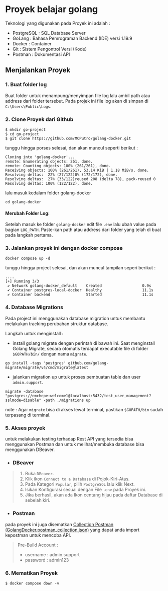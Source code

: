 # Proyek belajar golang

Teknologi yang digunakan pada Proyek ini adalah :
- PostgreSQL : SQL Database Server
- GoLang : Bahasa Pemrograman Backend (IDE) versi 1.19.9
- Docker : Container
- Git : Sistem Pengontrol Versi (Kode)
- Postman : Dokumentasi API

## Menjalankan Proyek
### 1. Buat folder log
Buat folder untuk menampung/menyimpan file log lalu ambil path atau address dari folder tersebut.
Pada projek ini file log akan di simpan di ```C:\Users\Public\Logs```.


### 2. Clone Proyek dari Github
```
$ mkdir go-project
$ cd go-project
$ git clone https://github.com/MCPutro/golang-docker.git
```

tunggu hingga porses selesai, dan akan muncul seperti berikut :
```
Cloning into 'golang-docker'...
remote: Enumerating objects: 261, done.
remote: Counting objects: 100% (261/261), done.
Receiving objects: 100% (261/261), 53.14 KiB | 1.18 MiB/s, done.
Resolving deltas:  22% (27/122)0% (172/172), done.
Resolving deltas:  27% (33/122)reused 208 (delta 78), pack-reused 0
Resolving deltas: 100% (122/122), done.
```
lalu masuk kedalam folder golang-docker
```shell
cd golang-docker
```

#### Merubah Folder Log: 
Setelah masuk ke folder ```golang-docker``` edit file ```.env``` lalu ubah value pada bagian ```LOG_PATH```.  Paste-kan path atau address dari folder yang telah di buat pada langkah pertama.

### 3. Jalankan proyek ini dengan docker compose
```shell
docker compose up -d
```
tunggu hingga project selesai, dan akan muncul tampilan seperi berikut :
```
....
[+] Running 3/3
 ✔ Network golang-docker_default    Created                  0.9s 
 ✔ Container postgres-local-docker  Healthy                  11.1s 
 ✔ Container backend                Started                  11.1s 
```
### 4. Database Migrations
Pada project ini menggunakan database migration untuk membantu melakukan tracking perubahan struktur database. 

Langkah untuk menginstall :
- install golang migrate dengan perintah di bawah ini. Saat menginstall Golang Migrate, secara otomatis terdapat executable file di folder `$GOPATH/bin/` dengan nama `migrate`.
```shell
go install -tags 'postgres' github.com/golang-migrate/migrate/v4/cmd/migrate@latest
```

- jalankan migration up untuk proses pembuatan table dan user `admin.support`.  
```shell
migrate -database "postgres://emchepe:welcome1@localhost:5432/test_user_management?sslmode=disable" -path ./migrations up
```
note : Agar `migrate` bisa di akses lewat terminal, pastikan `$GOPATH/bin` sudah terpasang di terminal.

### 5. Akses proyek
untuk melakukan testing terhadap Rest API yang tersedia bisa menggunakan Postman dan untuk melihat/membuka database bisa menggunakan DBeaver.
- ### DBeaver
>1. Buka `DBeaver`.
>2. Klik ikon `Connect to a Database` di Pojok-Kiri-Atas.
>3. Pada Kategori `Popular`, pilih `PostgreSQL` lalu klik Next.
>4. Isikan Konfigurasi sesuai dengan File `.env` pada Proyek ini.
>5. Jika berhasil, akan ada Ikon centang hijau pada daftar Database di sebelah kiri.

- ### Postman 
pada proyek ini juga disematkan [Collection Postman (GolangDocker.postman_collection.json)](https://github.com/MCPutro/golang-docker/blob/master/postmanCollection/GolangDocker.postman_collection.json) yang dapat anda import kepostman untuk mencoba API.
>Pre-Build Account : 
>- username : admin.support
>- password : admin123

### 6. Mematikan Proyek
```shell
$ docker compose down -v 
```


<!-- This content will not appear in the rendered Markdown 
```
docker build -t test-go-docker:1.0.1 .   
```

```
docker run --name user-manegement -d -p 9999:9999 -it test-go-docker:1.0.1 
```
-->
